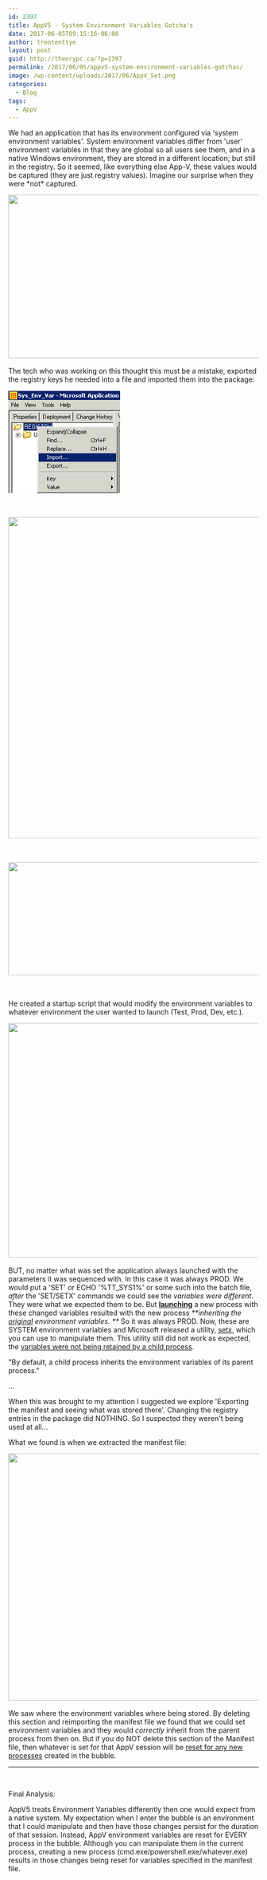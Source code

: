 ```yaml
---
id: 2397
title: AppV5 - System Environment Variables Gotcha's
date: 2017-06-05T09:15:16-06:00
author: trententtye
layout: post
guid: http://theorypc.ca/?p=2397
permalink: /2017/06/05/appv5-system-environment-variables-gotchas/
image: /wp-content/uploads/2017/06/AppV_Set.png
categories:
  - Blog
tags:
  - AppV
---
```

We had an application that has its environment configured via 'system environment variables'.  System environment variables differ from 'user' environment variables in that they are global so all users see them, and in a native Windows environment, they are stored in a different location; but still in the registry.  So it seemed, like everything else App-V, these values would be captured (they are just registry values).  Imagine our surprise when they were \*not\* captured.

<img class="aligncenter size-large wp-image-2398" src="/wp-content/uploads/2017/06/AppV_vs_Registry-1600x460.png" alt="" width="1140" height="328" srcset="/wp-content/uploads/2017/06/AppV_vs_Registry.png 1600w, /wp-content/uploads/2017/06/AppV_vs_Registry-300x86.png 300w, /wp-content/uploads/2017/06/AppV_vs_Registry-768x221.png 768w" sizes="(max-width: 1140px) 100vw, 1140px" /> 

The tech who was working on this thought this must be a mistake, exported the registry keys he needed into a file and imported them into the package:

<img class="aligncenter size-full wp-image-2399" src="/wp-content/uploads/2017/06/Import.png" alt="" width="225" height="206" /> 

&nbsp;

<img class="aligncenter size-full wp-image-2400" src="/wp-content/uploads/2017/06/sys.reg_..png" alt="" width="753" height="645" srcset="/wp-content/uploads/2017/06/sys.reg_..png 753w, /wp-content/uploads/2017/06/sys.reg_.-300x257.png 300w" sizes="(max-width: 753px) 100vw, 753px" /> 

&nbsp;

<img class="aligncenter size-full wp-image-2401" src="/wp-content/uploads/2017/06/Sys_Env_In_Reg.png" alt="" width="733" height="227" srcset="/wp-content/uploads/2017/06/Sys_Env_In_Reg.png 733w, /wp-content/uploads/2017/06/Sys_Env_In_Reg-300x93.png 300w" sizes="(max-width: 733px) 100vw, 733px" /> 

&nbsp;

He created a startup script that would modify the environment variables to whatever environment the user wanted to launch (Test, Prod, Dev, etc.).

<img class="aligncenter size-full wp-image-2402" src="/wp-content/uploads/2017/06/AppPrelaunch.cmd_.png" alt="" width="932" height="471" srcset="/wp-content/uploads/2017/06/AppPrelaunch.cmd_.png 932w, /wp-content/uploads/2017/06/AppPrelaunch.cmd_-300x152.png 300w, /wp-content/uploads/2017/06/AppPrelaunch.cmd_-768x388.png 768w" sizes="(max-width: 932px) 100vw, 932px" /> 

BUT, no matter what was set the application always launched with the parameters it was sequenced with.  In this case it was always PROD.  We would put a 'SET' or ECHO '%TT_SYS1%' or some such into the batch file, _after_ the 'SET/SETX' commands we could see the _variables were different_.  They were what we expected them to be.  But **<span style="text-decoration: underline;">launching</span>** a new process with these changed variables resulted with the new process _**inheriting the <span style="text-decoration: underline;">original</span> environment variables. **_ So it was always PROD.  Now, these are SYSTEM environment variables and Microsoft released a utility, [setx](https://technet.microsoft.com/en-us/library/cc755104(v=ws.11).aspx), which you can use to manipulate them.  This utility still did not work as expected, the [variables were not being retained by a child process](https://msdn.microsoft.com/en-us/library/windows/desktop/ms682653(v=vs.85).aspx).

"By default, a child process inherits the environment variables of its parent process."

...

When this was brought to my attention I suggested we explore 'Exporting the manifest and seeing what was stored there'. Changing the registry entries in the package did NOTHING.  So I suspected they weren't being used at all...

What we found is when we extracted the manifest file:

<img class="aligncenter size-full wp-image-2403" src="/wp-content/uploads/2017/06/ENV_Manifest.png" alt="" width="772" height="496" srcset="/wp-content/uploads/2017/06/ENV_Manifest.png 772w, /wp-content/uploads/2017/06/ENV_Manifest-300x193.png 300w, /wp-content/uploads/2017/06/ENV_Manifest-768x493.png 768w" sizes="(max-width: 772px) 100vw, 772px" /> 

We saw where the environment variables where being stored.  By deleting this section and reimporting the manifest file we found that we could set environment variables and they would _correctly_ inherit from the parent process from then on.  But if you do NOT delete this section of the Manifest file, then whatever is set for that AppV session will be <span style="text-decoration: underline;">reset for any new processes</span> created in the bubble.

* * *

&nbsp;

Final Analysis:

AppV5 treats Environment Variables differently then one would expect from a native system.  My expectation when I enter the bubble is an environment that I could manipulate and then have those changes persist for the duration of that session.  Instead, AppV environment variables are reset for EVERY process in the bubble.  Although you can manipulate them in the current process, creating a new process (cmd.exe/powershell.exe/whatever.exe) results in those changes being reset for variables specified in the manifest file.

<!-- AddThis Advanced Settings generic via filter on the_content -->

<!-- AddThis Share Buttons generic via filter on the_content -->
